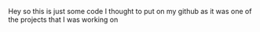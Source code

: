 Hey so this is just some code I thought to put on my github as it was one of the projects that I was working on
